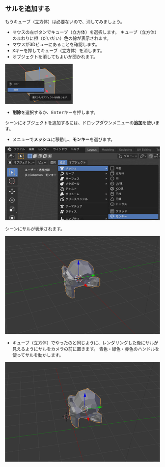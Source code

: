 ## サルを追加する

もうキューブ（立方体）は必要ないので、消してみましょう。

+ マウスの左ボタンでキューブ（立方体）を選択します。 キューブ（立方体）のまわりに橙（だいだい）色の線が表示されます。
+ マウスが3Dビューにあることを確認します。
+ <kbd>X</kbd>キーを押してキューブ（立方体）を消します。
+ オブジェクトを消してもよいか聞かれます。

![オブジェクトの削除](images/delete-object.png)

+ **削除**を選択するか、<kbd>Enter</kbd>キーを押します。

シーンにオブジェクトを追加するには、ドロップダウンメニューの**追加**を使います。

+ メニューで**メッシュ**に移動し、**モンキー**を選びます。

![サルを選択](images/select-monkey.png)

シーンにサルが表示されます。

![サルの表示](images/monkey-appears.png)

+ キューブ（立方体）でやったのと同じように、レンダリングした後にサルが見えるようにサルをカメラの前に置きます。 青色・緑色・赤色のハンドルを使ってサルを動かします。

![カメラを配置](images/camera-monkey.png)